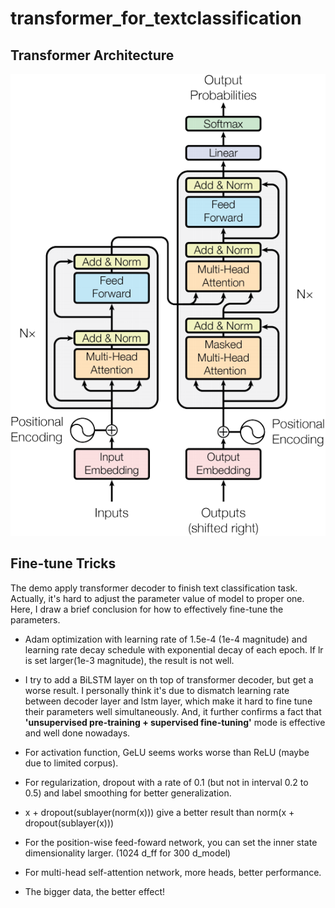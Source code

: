 # transformer_for_textclassification

## Transformer Architecture
<img src="imgs/trans_structure.png"/>

## Fine-tune Tricks
The demo apply transformer decoder to finish text classification task. Actually, it's hard to adjust the parameter value of model to proper one. Here, I draw a brief conclusion for how to effectively fine-tune the parameters.

+ Adam optimization with learning rate of 1.5e-4 (1e-4 magnitude) and learning rate decay schedule with exponential decay of each epoch. If lr is set larger(1e-3 magnitude), the result is not well.

+ I try to add a BiLSTM layer on th top of transformer decoder, but get a worse result. I personally think it's due to dismatch learning rate between decoder layer and lstm layer, which make it hard to fine tune their parameters well simultaneously. And, it further confirms a fact that **'unsupervised pre-training + supervised fine-tuning'** mode is effective and well done nowadays.

+ For activation function, GeLU seems works worse than ReLU (maybe due to limited corpus).

+ For regularization, dropout with a rate of 0.1 (but not in interval 0.2 to 0.5) and label smoothing for better generalization.

+ x + dropout(sublayer(norm(x))) give a better result than norm(x + dropout(sublayer(x)))

+ For the position-wise feed-foward network, you can set the inner state dimensionality larger. (1024 d_ff for 300 d_model)

+ For multi-head self-attention network, more heads, better performance. 

+ The bigger data, the better effect!
